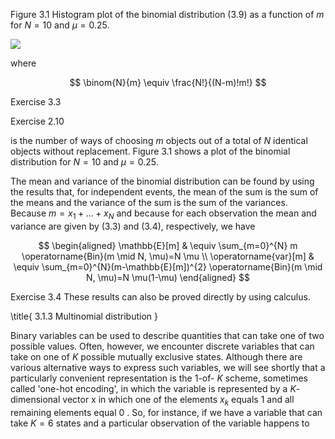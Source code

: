 Figure 3.1 Histogram plot of the binomial distribution (3.9) as a function of $m$ for $N=10$ and $\mu=0.25$.

![](https://cdn.mathpix.com/cropped/2024_05_13_f10b60699ae8e7fdd3dcg-1.jpg?height=513&width=732&top_left_y=232&top_left_x=911)

where

$$
\binom{N}{m} \equiv \frac{N!}{(N-m)!m!}
$$

Exercise 3.3

Exercise 2.10

is the number of ways of choosing $m$ objects out of a total of $N$ identical objects without replacement. Figure 3.1 shows a plot of the binomial distribution for $N=10$ and $\mu=0.25$.

The mean and variance of the binomial distribution can be found by using the results that, for independent events, the mean of the sum is the sum of the means and the variance of the sum is the sum of the variances. Because $m=x_{1}+\ldots+x_{N}$ and because for each observation the mean and variance are given by (3.3) and (3.4), respectively, we have

$$
\begin{aligned}
\mathbb{E}[m] & \equiv \sum_{m=0}^{N} m \operatorname{Bin}(m \mid N, \mu)=N \mu \\
\operatorname{var}[m] & \equiv \sum_{m=0}^{N}(m-\mathbb{E}[m])^{2} \operatorname{Bin}(m \mid N, \mu)=N \mu(1-\mu)
\end{aligned}
$$

Exercise 3.4 These results can also be proved directly by using calculus.

\title{
3.1.3 Multinomial distribution
}

Binary variables can be used to describe quantities that can take one of two possible values. Often, however, we encounter discrete variables that can take on one of $K$ possible mutually exclusive states. Although there are various alternative ways to express such variables, we will see shortly that a particularly convenient representation is the 1-of- $K$ scheme, sometimes called 'one-hot encoding', in which the variable is represented by a $K$-dimensional vector $\mathrm{x}$ in which one of the elements $x_{k}$ equals 1 and all remaining elements equal 0 . So, for instance, if we have a variable that can take $K=6$ states and a particular observation of the variable happens to